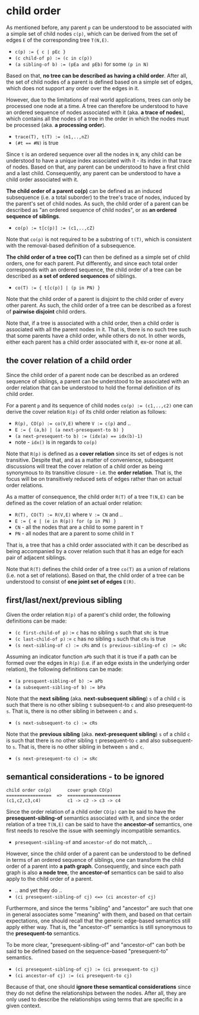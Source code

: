 
<!-- ======================================================================= -->
# child order

As mentioned before, any parent `p` can be understood to be associated with
a simple set of child nodes `c(p)`, which can be derived from the set of
edges `E` of the corresponding tree `T(N,E)`.

* `c(p) := { c | pEc }`
* `(c child-of p) := (c in c(p))`
* `(a sibling-of b) := (pEa and pEb)` for some `(p in N)`

Based on that, **no tree can be described as having a child order**. After
all, the set of child nodes of a parent is defined based on a simple set of
edges, which does not support any order over the edges in it.

However, due to the limitations of real world applications, trees can only
be processed one node at a time. A tree can therefore be understood to have
an ordered sequence of nodes associated with it (aka. **a trace of nodes**),
which contains all the nodes of a tree in the order in which the nodes must
be processed (aka. **a processing order**).

* `trace(T), t(T) := (n1,..,nZ)`
* `(#t == #N)` is true

Since `t` is an ordered sequence over all the nodes in `N`, any child can be
understood to have a unique index associated with it - its index in that trace
of nodes. Based on that, any parent can be understood to have a first child
and a last child. Consequently, any parent can be understood to have a child
order associated with it.

**The child order of a parent co(p)** can be defined as an induced subsequence
(i.e. a total suborder) to the tree's trace of nodes, induced by the parent's
set of child nodes. As such, the child order of a parent can be described as
"an ordered sequence of child nodes", or as **an ordered sequence of siblings**.

* `co(p) := t[c(p)] := (c1,..,cZ)`

Note that `co(p)` is not required to be a substring of `t(T)`, which is
consistent with the removal-based definition of a subsequence.

**The child order of a tree co(T)** can then be defined as a simple set of
child orders, one for each parent. Put differently, and since each total
order corresponds with an ordered sequence, the child order of a tree can
be described as **a set of ordered sequences** of siblings.

* `co(T) := { t[c(p)] | (p in PN) }`

Note that the child order of a parent is disjoint to the child order of every
other parent. As such, the child order of a tree can be described as a forest
of **pairwise disjoint** child orders.

Note that, if a tree is associated with a child order, then a child order is
associated with all the parent nodes in it. That is, there is no such tree
such that some parents have a child order, while others do not. In other words,
either each parent has a child order associated with it, ex-or none at all.

<!-- ======================================================================= -->
## the cover relation of a child order

Since the child order of a parent node can be described as an ordered sequence
of siblings, a parent can be understood to be associated with an order relation
that can be understood to hold the formal definition of its child order.

For a parent `p` and its sequence of child nodes `co(p) := (c1,..,c2)` one
can derive the cover relation `R(p)` of its child order relation as follows:

* `R(p), CO(p) := co(V,E)` where `V := c(p)` and ..
* `E := { (a,b) | (a next-presequent-to b) }`
* `(a next-presequent-to b) := (idx(a) == idx(b)-1)`
* note - `idx()` is in regards to `co(p)`

Note that `R(p)` is defined as a **cover relation** since its set of edges
is not transitive. Despite that, and as a matter of convenience, subsequent
discussions will treat the cover relation of a child order as being synonymous
to its transitive closure - i.e. the **order relation**. That is, the focus
will be on transitively reduced sets of edges rather than on actual order
relations.

As a matter of consequence, the child order `R(T)` of a tree `T(N,E)` can
be defined as the cover relation of an actual order relation:

* `R(T), CO(T) := R(V,E)` where `V := CN` and ..
* `E := { e | (e in R(p)) for (p in PN) }`
* `CN` - all the nodes that are a child to some parent in `T`
* `PN` - all nodes that are a parent to some child in `T`

That is, a tree that has a child order associated with it can be described
as being accompanied by a cover relation such that it has an edge for each
pair of adjacent siblings.

Note that `R(T)` defines the child order of a tree `co(T)` as a union of
relations (i.e. not a set of relations). Based on that, the child order of
a tree can be understood to consist of **one joint set of edges** `E(R)`.

<!-- ======================================================================= -->
## first/last/next/previous sibling

Given the order relation `R(p)` of a parent's child order,
the following definitions can be made:

* `(c first-child-of p)` := `c` has no sibling `s` such that `sRc` is true
* `(c last-child-of p)` := `c` has no sibling `s` such that `cRs` is true
* `(s next-sibling-of c) := cRs` and `(s previous-sibling-of c) := sRc`

Assuming an indicator function `aPb` such that it is true if a path can be
formed over the edges in `R(p)` (i.e. if an edge exists in the underlying
order relation), the following definitions can be made:

* `(a presquent-sibling-of b) := aPb`
* `(a subsequent-sibling-of b) := bPa`

Note that the **next sibling** (aka. **next-subsequent sibling**) `s` of
a child `c` is such that there is no other sibling `t` subsequent-to `c`
and also presequent-to `s`. That is, there is no other sibling in between
`c` and `s`.

* `(s next-subsequent-to c) := cRs`

Note that the **previous sibling** (aka. **next-presequent sibling**) `s`
of a child `c` is such that there is no other sibling `t` presequent-to `c`
and also subsequent-to `s`. That is, there is no other sibling in between
`s` and `c`.

* `(s next-presequent-to c) := sRc`

<!-- ======================================================================= -->
## semantical considerations - to be ignored

```
child order co(p)      cover graph CO(p)
=================  =>  ====================
(c1,c2,c3,c4)          c1 -> c2 -> c3 -> c4
```

Since the order relation of a child order `CO(p)` can be said to have the
**presequent-sibling-of** semantics associated with it, and since the order
relation of a tree `T(N,E)` can be said to have the **ancestor-of** semantics,
one first needs to resolve the issue with seemingly incompatible semantics.

* `presequent-sibling-of` and `ancestor-of` do not match, ..

However, since the child order of a parent can be understood to be defined
in terms of an ordered sequence of siblings, one can transform the child
order of a parent into **a path graph**. Consequently, and since each path
graph is also **a node tree**, the **ancestor-of** semantics can be said
to also apply to the child order of a parent.

* .. and yet they do ..
* `(ci presequent-sibling-of cj) <=> (ci ancestor-of cj)`

Furthermore, and since the terms "sibling" and "ancestor" are such that one
in general associates some "meaning" with them, and based on that certain
expectations, one should recall that the generic edge-based semantics still
apply either way. That is, the "ancestor-of" semantics is still synonymous
to the **presequent-to** semantics.

To be more clear, "presequent-sibling-of" and "ancestor-of" can both be said
to be defined based on the sequence-based "presequent-to" semantics.

* `(ci presequent-sibling-of cj) := (ci presequent-to cj)`
* `(ci ancestor-of cj) := (ci presequent-to cj)`

Because of that, one should **ignore these semantical considerations** since
they do not define the relationships between the nodes. After all, they are
only used to describe the relationships using terms that are specific in a
given context.
